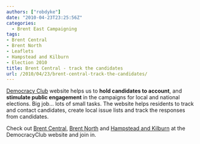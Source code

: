 ```yaml
---
authors: ["robdyke"]
date: "2010-04-23T23:25:56Z"
categories:
  - Brent East Campaigning
tags:
- Brent Central
- Brent North
- Leaflets
- Hampstead and Kilburn
- Election 2010
title: Brent Central - track the candidates
url: /2010/04/23/brent-central-track-the-candidates/
---
```

[Democracy Club](http://www.democracyclub.org.uk "Democracy Club") website helps us to **hold candidates to account**, and **stimulate public engagement** in the campaigns for local and national elections. Big job... lots of small tasks. The website helps residents to track and contact candidates, create local issue lists and track the responses from candidates.

Check out [Brent Central](http://www.democracyclub.org.uk/constituencies/brent-central/ "Democracy Club - Brent Central"), [Brent North](http://www.democracyclub.org.uk/constituencies/brent-north/ "Democracy Club - Brent North") and [Hampstead and Kilburn](http://www.democracyclub.org.uk/constituencies/hampstead-and-kilburn/ "Democracy Club - Hampstead and Kilburn") at the DemocracyClub website and join in.